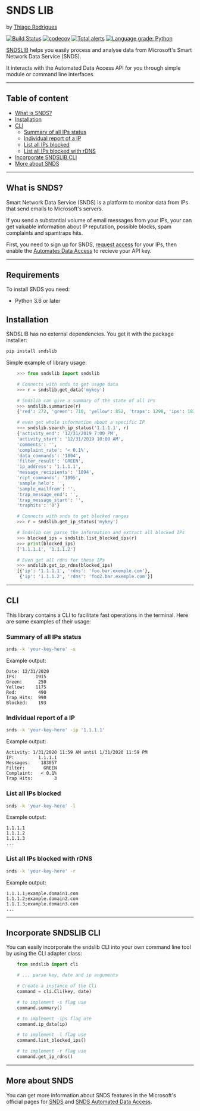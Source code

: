 # SNDS LIB

by [Thiago Rodrigues](https://github.com/undersfx)


[![Build Status](https://www.travis-ci.com/undersfx/sndslib.svg?branch=master)](https://www.travis-ci.com/undersfx/sndslib) [![codecov](https://codecov.io/gh/undersfx/sndslib/branch/master/graph/badge.svg)](https://codecov.io/gh/undersfx/sndslib) [![Total alerts](https://img.shields.io/lgtm/alerts/g/undersfx/sndslib.svg?logo=lgtm&logoWidth=18)](https://lgtm.com/projects/g/undersfx/sndslib/alerts/) [![Language grade: Python](https://img.shields.io/lgtm/grade/python/g/undersfx/sndslib.svg?logo=lgtm&logoWidth=18)](https://lgtm.com/projects/g/undersfx/sndslib/context:python)

[SNDSLIB](https://github.com/undersfx/sndslib) helps you easily process and analyse data from Microsoft's Smart Network Data Service (SNDS).

It interacts with the Automated Data Access API for you through simple module or command line interfaces.

---

## Table of content

- [What is SNDS?](#what-is-snds)
- [Installation](#installation)
- [CLI](#cli)
	- [Summary of all IPs status](#summary-of-all-ips-status)
	- [Individual report of a IP](#individual-report-of-a-ip)
	- [List all IPs blocked](#list-all-ips-blocked)
	- [List all IPs blocked with rDNS](#list-all-ips-blocked-with-rdns)
- [Incorporate SNDSLIB CLI](#incorporate-sndslib-cli)
- [More about SNDS](#more-about-snds)

---

## What is SNDS?

Smart Network Data Service (SNDS) is a platform to monitor data from IPs that send emails to Microsoft's servers.

If you send a substantial volume of email messages from your IPs, your can get valuable information about IP reputation, possible blocks, spam complaints and spamtraps hits.

First, you need to sign up for SNDS, [request access](https://sendersupport.olc.protection.outlook.com/snds/addnetwork.aspx) for your IPs, then enable the [Automates Data Access](https://sendersupport.olc.protection.outlook.com/snds/auto.aspx?wa=wsignin1.0) to recieve your API key.

---


## Requirements

To install SNDS you need:

- Python 3.6 or later


## Installation

SNDSLIB has no external dependencies. You get it with the package installer:

```bash
pip install sndslib
```

Simple example of library usage:

```python
    >>> from sndslib import sndslib

    # Connects with snds to get usage data
    >>> r = sndslib.get_data('mykey')

    # Sndslib can give a summary of the state of all IPs
    >>> sndslib.summarize(r)
    {'red': 272, 'green': 710, 'yellow': 852, 'traps': 1298, 'ips': 1834, 'date': '12/31/2019'}

    # even get whole information about a specific IP
    >>> sndslib.search_ip_status('1.1.1.1', r)
    {'activity_end': '12/31/2019 7:00 PM',
    'activity_start': '12/31/2019 10:00 AM',
    'comments': '',
    'complaint_rate': '< 0.1%',
    'data_commands': '1894',
    'filter_result': 'GREEN',
    'ip_address': '1.1.1.1',
    'message_recipients': '1894',
    'rcpt_commands': '1895',
    'sample_helo': '',
    'sample_mailfrom': '',
    'trap_message_end': '',
    'trap_message_start': '',
    'traphits': '0'}

    # Connects with snds to get blocked ranges
    >>> r = sndslib.get_ip_status('mykey')

    # Sndslib can parse the information and extract all blocked IPs
    >>> blocked_ips = sndslib.list_blocked_ips(r)
    >>> print(blocked_ips)
    ['1.1.1.1', '1.1.1.2']

    # Even get all rdns for these IPs
    >>> sndslib.get_ip_rdns(blocked_ips)
    [{'ip': '1.1.1.1', 'rdns': 'foo.bar.exemple.com'},
     {'ip': '1.1.1.2', 'rdns': 'foo2.bar.exemple.com'}]
```

---

## CLI

This library contains a CLI to facilitate fast operations in the terminal. Here are some examples of their usage:

### Summary of all IPs status
```bash
snds -k 'your-key-here' -s
```
Example output:
```
Date: 12/31/2020
IPs:       1915
Green:      250
Yellow:    1175
Red:        490
Trap Hits:  990
Blocked:    193
```

### Individual report of a IP
```bash
snds -k 'your-key-here' -ip '1.1.1.1'
```

Example output:
```
Activity: 1/31/2020 11:59 AM until 1/31/2020 11:59 PM
IP:         1.1.1.1
Messages:    183057
Filter:       GREEN
Complaint:   < 0.1%
Trap Hits:        3
```

### List all IPs blocked
```bash
snds -k 'your-key-here' -l
```

Example output:
```
1.1.1.1
1.1.1.2
1.1.1.3
...
```

### List all IPs blocked with rDNS
```bash
snds -k 'your-key-here' -r
```

Example output:
```
1.1.1.1;example.domain1.com
1.1.1.2;example.domain2.com
1.1.1.3;example.domain3.com
...
```

---

## Incorporate SNDSLIB CLI

You can easily incorporate the sndslib CLI into your own command line tool by using the CLI adapter class:

```python
    from sndslib import cli

    # ... parse key, date and ip arguments

    # Create a instance of the Cli
    command = cli.Cli(key, date)

    # to implement -s flag use
    command.summary()

    # to implement -ips flag use
    command.ip_data(ip)

    # to implement -l flag use
    command.list_blocked_ips()

    # to implement -r flag use
    command.get_ip_rdns()
```

---

## More about SNDS

You can get more information about SNDS features in the Microsoft's official pages for [SNDS](https://sendersupport.olc.protection.outlook.com/snds/FAQ.aspx?wa=wsignin1.0) and [SNDS Automated Data Access](https://sendersupport.olc.protection.outlook.com/snds/auto.aspx).
